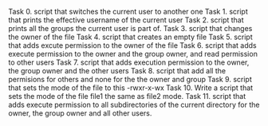 Task 0.
script that switches the current user to another one
Task 1.
script that prints the effective username of the current user
Task 2.
script that prints all the groups the current user is part of.
Task 3.
script that changes the owner of the file
Task 4. 
script that creates an empty file
Task 5.
script that adds excute permission to the owner of the file
Task 6.
script that adds execute permission to the owner and the group owner, and read permission to other users
Task 7.
script that adds execution permission to the owner, the group owner and the other users
Task 8.
script that add all the permisions for others and none for the the owner and group
Task 9.
script that sets the mode of the file to this -rwxr-x-wx
Task 10.
Write a script that sets the mode of the file file1 the same as file2 mode.
Task 11.
script that adds execute permission to all subdirectories of the current directory for the owner, the group owner and all other users.   
